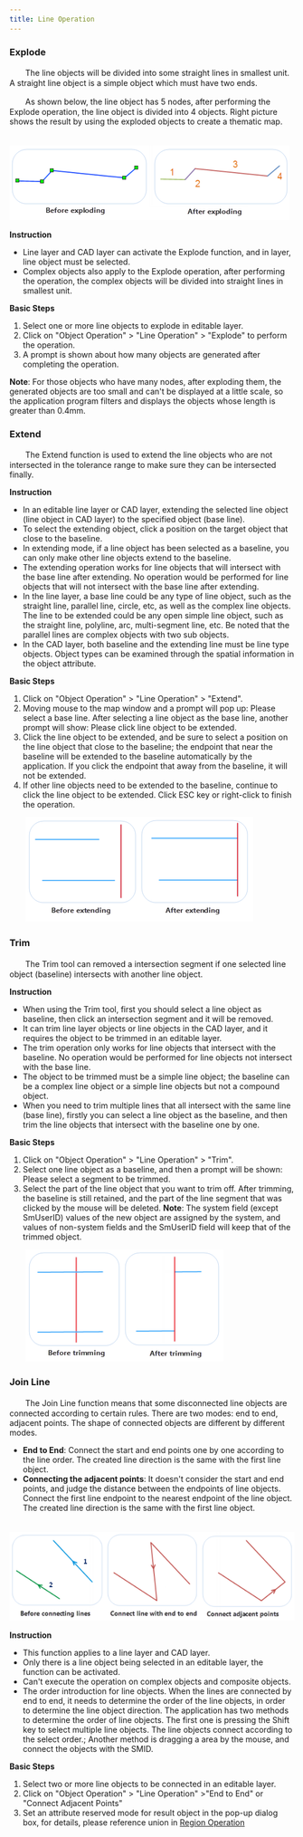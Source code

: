 ```yaml
---
title: Line Operation
---
```



### Explode

　　The line objects will be divided into some straight lines in smallest unit. A straight line object is a simple object which must have two ends.

　　As shown below, the line object has 5 nodes, after performing the Explode operation, the line object is divided into 4 objects. Right picture shows the result by using the exploded objects to create a thematic map. 

　　![](img/Explode.png) 

**Instruction**

-   Line layer and CAD layer can activate the Explode function, and in layer, line object must be selected.
-   Complex objects also apply to the Explode operation, after performing the operation, the complex objects will be divided into straight lines in smallest unit. 

**Basic Steps**

1.  Select one or more line objects to explode in editable layer.
2.  Click on "Object Operation" > "Line Operation" > "Explode" to perform the operation.
3.  A prompt is shown about how many objects are generated after completing the operation.

**Note**: For those objects who have many nodes, after exploding them, the generated objects are too small and can't be displayed at a little scale, so the application program filters and displays the objects whose length is greater than 0.4mm.

### Extend

　　The Extend function is used to extend the line objects who are not intersected in the tolerance range to make sure they can be intersected finally.

**Instruction**

- In an editable line layer or CAD layer, extending the selected line object (line object in CAD layer) to the specified object (base line). 
- To select the extending object, click a position on the target object that close to the baseline.
- In extending mode, if a line object has been selected as a baseline, you can only make other line objects extend to the baseline.
- The extending operation works for line objects that will intersect with the base line after extending. No operation would be performed for line objects that will not intersect with the base line after extending. 
- In the line layer, a base line could be any type of line object, such as the straight line, parallel line, circle, etc, as well as the complex line objects. The line to be extended could be any open simple line object, such as the straight line, polyline, arc, multi-segment line, etc. Be noted that the parallel lines are complex objects with two sub objects.
- In the CAD layer, both baseline and the extending line must be line type objects. Object types can be examined through the spatial information in the object attribute.


**Basic Steps**

1. Click on "Object Operation" > "Line Operation" > "Extend".
2. Moving mouse to the map window and a prompt will pop up: Please select a base line. After selecting a line object as the base line, another prompt will show: Please click line object to be extended.
3. Click the line object to be extended, and be sure to select a position on the line object that close to the baseline; the endpoint that near the baseline will be extended to the baseline automatically by the application. If you click the endpoint that away from the baseline, it will not be extended.
4. If other line objects need to be extended to the baseline, continue to click the line object to be extended. Click ESC key or right-click to finish the operation.

　　![](img/Extend.png) 


### Trim

　　The Trim tool can removed a intersection segment if one selected line object (baseline) intersects with another line object.

**Instruction**

- When using the Trim tool, first you should select a line object as baseline, then click an intersection segment and it will be removed.
- It can trim line layer objects or line objects in the CAD layer, and it requires the object to be trimmed in an editable layer.
- The trim operation only works for line objects that intersect with the baseline. No operation would be performed for line objects not intersect with the base line.
- The object to be trimmed must be a simple line object; the baseline can be a complex line object or a simple line objects but not a compound object.
- When you need to trim multiple lines that all intersect with the same line (base line), firstly you can select a line object as the baseline, and then trim the line objects that intersect with the baseline one by one.

 
**Basic Steps**

1. Click on "Object Operation" > "Line Operation" > "Trim".
2. Select one line object as a baseline, and then a prompt will be shown: Please select a segment to be trimmed.
3. Select the part of the line object that you want to trim off. After trimming, the baseline is still retained, and the part of the line segment that was clicked by the mouse will be deleted. **Note**: The system field (except SmUserID) values of the new object are assigned by the system, and values of non-system fields and the SmUserID field will keep that of the trimmed object.

　　![](img/Trim.png)

### Join Line

　　The Join Line function means that some disconnected line objects are connected according to certain rules. There are two modes: end to end, adjacent points. The shape of connected objects are different by different modes.

- **End to End**: Connect the start and end points one by one according to the line order. The created line direction is the same with the first line object.
- **Connecting the adjacent points**: It doesn't consider the start and end points, and judge the distance between the endpoints of line objects. Connect the first line endpoint to the nearest endpoint of the line object. The created line direction is the same with the first line object.

　　![](img/JoinLine.png)

**Instruction**

- This function applies to a line layer and CAD layer.
- Only there is a line object being selected in an editable layer, the function can be activated.
- Can't execute the operation on complex objects and composite objects.
- The order introduction for line objects. When the lines are connected by end to end, it needs to determine the order of the line objects, in order to determine the line object direction. The application has two methods to determine the order of line objects. The first one is pressing the Shift key to select multiple line objects. The line objects connect according to the select order.; Another method is dragging a area by the mouse, and connect the objects with the SMID.

**Basic Steps**

1. Select two or more line objects to be connected in an editable layer.
2. Click on "Object Operation" > "Line Operation" >"End to End" or "Connect Adjacent Points"
3. Set an attribute reserved mode for result object in the pop-up dialog box, for details, please reference union in [Region Operation](PolygonEdit.html)
